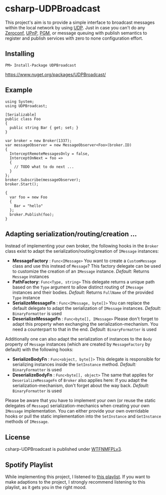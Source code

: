 # csharp-UDPBroadcast

This project's aim is to provide a simple interface to broadcast messages within the local network by using [UDP](https://en.wikipedia.org/wiki/User_Datagram_Protocol). Just in case you can't do any [Zeroconf](https://en.wikipedia.org/wiki/Zero-configuration_networking), [UPnP](https://en.wikipedia.org/wiki/Universal_Plug_and_Play), [PGM](https://en.wikipedia.org/wiki/Pragmatic_General_Multicast), or message queuing with publish semantics to register and publish services with zero to none configuration effort.

## Installing

    PM> Install-Package UDPBroadcast

https://www.nuget.org/packages/UDPBroadcast/

## Example

	using System;    
	using UDPBroadcast;
    
    [Serializable]
	public class Foo
    {
      public string Bar { get; set; }
    }
    
    var broker = new Broker(1337);
    var messageObserver = new MessageObserver<Foo>(broker.ID)
    {
      InterceptRemoteMessagesOnly = false,
      InterceptOnNext = foo =>
      {
        // TODO what to do next ...
      }
    };
    broker.Subscribe(messageObserver);
    broker.Start();
    
    {
      var foo = new Foo
      {
        Bar = "hello"
      };
      broker.Publish(foo);
    }

## Adapting serialization/routing/creation ...

Instead of implementing your own broker, the following hooks in the `Broker` class exist to adapt the serialization/routing/creation of `IMessage` instances:

- **MessageFactory** : `Func<IMessage>`
You want to create a `CustomMessage` class and use this instead of `Message`? This factory delegate can be used to customize the creation of an `IMessage` instance.
*Default:* Returns `Message` instances
- **PathFactory**: `Func<Type, string>`
This delegate returns a unique path based on the `Type` argument to allow distinct routing of `IMessage` instances and their bodies.
*Default:* Returns `FullName` of the provided `Type` instance
- **SerializeMessageFn** : `Func<IMessage, byte[]>`
You can replace the default delegate to adapt the serialization of `IMessage` instances.
*Default:* `BinaryFormatter` is used
- **DeserializeMessageFn** : `Func<byte[], IMessage>`
Please don't forget to adapt this property when exchanging the serialization-mechanism. You need a counterpart to that in the end.
*Default:* `BinaryFormatter` is used

Additionally one can also adapt the serialization of instances to the `Body` property of `Message` instances (which are created by `MessageFactory` by default) with the following hooks:

- **SerializeBodyFn** : `Func<object, byte[]>`
This delegate is responsible for serializing instances inside the `SetInstance` method.
*Default:* `BinaryFormatter` is used
- **DeserializeBodyFn** : `Func<byte[], object>`
The same that applies for `DeserializeMessageFn` of `Broker` also applies here: If you adapt the serialization-mechanism, don't forget about the way back.
*Default:* `BinaryFormatter` is used    

Please be aware that you have to implement your own (or reuse the static delegates of `Message`) serialization-mechanics when creating your own `IMessage` implementation. You can either provide your own overridable hooks or pull the static implementation into the `SetInstance` and `GetInstance` methods of `IMessage`.

## License

csharp-UDPBroadcast is published under [WTFNMFPLv3](http://andreas.niedermair.name/introducing-wtfnmfplv3).

## Spotify Playlist

While implementing this project, I listened to [this playlist](https://open.spotify.com/user/dittodhole/playlist/4iTsAO3Az90sdVJY4AX8di). If you want to make adaptions to the project, I strongly recommend listening to this playlist, as it gets you in the right mood.